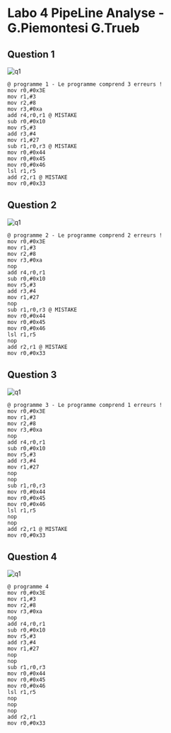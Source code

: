 # Labo 4 PipeLine Analyse - G.Piemontesi G.Trueb
## Question 1
![q1](https://github.com/truebguillaume/ARO-Labs/blob/main/4%20-%20PipeLineAnalyse/img/Q1.png)

```assembly
@ programme 1 - Le programme comprend 3 erreurs !
mov r0,#0x3E
mov r1,#3
mov r2,#8
mov r3,#0xa
add r4,r0,r1 @ MISTAKE
sub r0,#0x10
mov r5,#3
add r3,#4
mov r1,#27
sub r1,r0,r3 @ MISTAKE
mov r0,#0x44
mov r0,#0x45
mov r0,#0x46
lsl r1,r5
add r2,r1 @ MISTAKE
mov r0,#0x33
```

## Question 2
![q1](https://github.com/truebguillaume/ARO-Labs/blob/main/4%20-%20PipeLineAnalyse/img/Q3.png)
```assembly
@ programme 2 - Le programme comprend 2 erreurs !
mov r0,#0x3E
mov r1,#3
mov r2,#8
mov r3,#0xa
nop
add r4,r0,r1
sub r0,#0x10
mov r5,#3
add r3,#4
mov r1,#27
nop
sub r1,r0,r3 @ MISTAKE
mov r0,#0x44
mov r0,#0x45
mov r0,#0x46
lsl r1,r5
nop
add r2,r1 @ MISTAKE
mov r0,#0x33
```

## Question 3
![q1](https://github.com/truebguillaume/ARO-Labs/blob/main/4%20-%20PipeLineAnalyse/img/Q3.png)
```assembly
@ programme 3 - Le programme comprend 1 erreurs !
mov r0,#0x3E
mov r1,#3
mov r2,#8
mov r3,#0xa
nop
add r4,r0,r1
sub r0,#0x10
mov r5,#3
add r3,#4
mov r1,#27
nop
nop
sub r1,r0,r3
mov r0,#0x44
mov r0,#0x45
mov r0,#0x46
lsl r1,r5
nop
nop
add r2,r1 @ MISTAKE
mov r0,#0x33
```

## Question 4
![q1](https://github.com/truebguillaume/ARO-Labs/blob/main/4%20-%20PipeLineAnalyse/img/Q4.png)
```assembly
@ programme 4
mov r0,#0x3E
mov r1,#3
mov r2,#8
mov r3,#0xa
nop
add r4,r0,r1
sub r0,#0x10
mov r5,#3
add r3,#4
mov r1,#27
nop
nop
sub r1,r0,r3
mov r0,#0x44
mov r0,#0x45
mov r0,#0x46
lsl r1,r5
nop
nop
nop
add r2,r1
mov r0,#0x33
```
